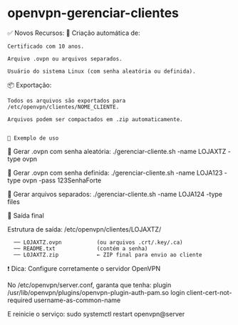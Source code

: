 # openvpn-gerenciar-clientes

✅ Novos Recursos:
🔐 Criação automática de:

    Certificado com 10 anos.

    Arquivo .ovpn ou arquivos separados.

    Usuário do sistema Linux (com senha aleatória ou definida).
    

📦 Exportação:

    Todos os arquivos são exportados para /etc/openvpn/clientes/NOME_CLIENTE.

    Arquivos podem ser compactados em .zip automaticamente.
    

    🧪 Exemplo de uso
🔹 Gerar .ovpn com senha aleatória:
./gerenciar-cliente.sh -name LOJAXTZ -type ovpn

🔹 Gerar .ovpn com senha definida:
./gerenciar-cliente.sh -name LOJA123 -type ovpn -pass 123SenhaForte

🔹 Gerar arquivos separados:
./gerenciar-cliente.sh -name LOJA124 -type files


📂 Saída final

Estrutura de saída:
    /etc/openvpn/clientes/LOJAXTZ/
    
      ── LOJAXTZ.ovpn           (ou arquivos .crt/.key/.ca)
      ── README.txt             (contém a senha)
      ── LOJAXTZ.zip            ← ZIP final para envio ao cliente

❗ Dica: Configure corretamente o servidor OpenVPN

No /etc/openvpn/server.conf, garanta que tenha:
plugin /usr/lib/openvpn/plugins/openvpn-plugin-auth-pam.so login
client-cert-not-required
username-as-common-name

E reinicie o serviço:
sudo systemctl restart openvpn@server




